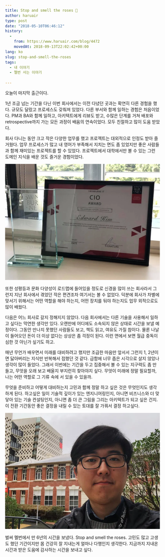```yaml
---
title: Stop and smell the roses 🌹
author: haruair
type: post
date: "2018-05-10T06:46:12"
history:
  - 
    from: https://www.haruair.com/blog/4472
    movedAt: 2018-09-13T22:02:42+00:00
lang: ko
slug: stop-and-smell-the-roses
tags:
  - 내 이야기
  - 멜번 사는 이야기

---
```

오늘이 마지막 출근이다.

1년 조금 넘는 기간을 다닌 이번 회사에서는 이전 다녔던 곳과는 확연히 다른 경험을 했다. 규모도 달랐고 프로세스도 갖춰져 있었다. 다른 부서와 함께 일하는 경험은 처음이었다. PM과 BA와 함께 일하고, 아키텍트에게 리뷰도 받고, 수많은 단계를 거쳐 배포와 retrospective까지 가는 모든 과정이 배움의 연속이었다. 모두 친절하고 많이 도움 받았다.

회사 다니는 동안 크고 작은 다양한 업무를 했고 프로젝트는 대외적으로 인정도 받아 즐거웠다. 업무 프로세스가 많고 내 영어가 부족해서 지치는 면도 좀 있었지만 좋은 사람들과 함께 재미있는 프로젝트를 할 수 있었다. 프로젝트에서 대학에서만 볼 수 있는 그런 도메인 지식을 배운 것도 즐거운 경험이었다.

![CIO Award](cio-award.webp)

또한 성평등과 문화 다양성이 로드맵에 들어있을 정도로 신경을 많이 쓰는 회사라서 그런지 지난 회사에서 겪었던 작은 편견조차 여기서는 볼 수 없었다. 덕분에 회사가 차별에 맞서기 위해서는 어떤 역할을 해야 하는지, 어떤 장치를 둬야 하는지도 업무 외적으로도 많이 배웠다.

다음은 어느 회사로 갈지 정해지지 않았다. 다음 회사에서는 다른 기술을 사용해서 일하고 싶다는 막연한 생각만 있다. 오랜만에 어디에도 소속되지 않은 상태로 시간을 보낼 예정이다. 그동안 만나지 못했던 사람들도 보고, 책도 읽고, 여유도 가질 참이다. 물론 나날이 들어오던 돈이 더 이상 없다는 상상은 좀 걱정이 된다. 이런 면에서 보면 월급 중독이 심한 것 아닌가 싶기도 하고.

매년 무언가 배우면서 미래를 대비하려고 했지만 조급한 마음만 앞서서 그런지 1, 2년이면 닳아버리는 지식만 반복해서 접했던 것 같다. 급함에 너무 좁은 시각으로 살지 않았나 생각이 많이 들었다. 그래서 이번에는 기간을 두고 집중해서 볼 수 있는 지구력도 좀 만들고, 무엇을 오래 보고 배울지 부지런히 찾아야지 싶다. 무엇이 미래에 정말 필요할까, 나는 어떤 역할로 그 기류 속에 서 있을 수 있을까.

무엇을 준비하고 어떻게 대비하는지 고민과 함께 정말 하고 싶은 것은 무엇인지도 생각하게 된다. 하고싶은 일이 기술적 깊이가 있는 엔지니어링인지, 아니면 비즈니스와 더 맞닿아 있는 기술 컨설팅인지, 아니면 좀 더 큰 그림을 그리는 아키텍트가 되고 싶은 건지. 이 전환 기간동안 좋은 결정을 내릴 수 있는 토대를 잘 가꿔서 결정 하고싶다.

![마지막 출근 날](last-day-of-sw.webp)

벌써 멜번에서 만 6년의 시간을 보냈다. Stop and smell the roses. 고민도 많고 고생도 했던 기간이지만 몸 건강히 잘 지내는게 얼마나 다행인지 생각한다. 지금까지 지내온 시간과 받은 도움에 감사하는 시간을 보내고 싶다.

